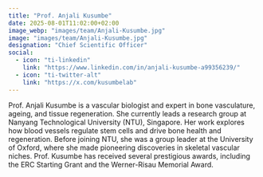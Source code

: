 ```yaml
---
title: "Prof. Anjali Kusumbe"
date: 2025-08-01T11:02:00+02:00
image_webp: "images/team/Anjali-Kusumbe.jpg"
image: "images/team/Anjali-Kusumbe.jpg"
designation: "Chief Scientific Officer"
social:
  - icon: "ti-linkedin"
    link: "https://www.linkedin.com/in/anjali-kusumbe-a99356239/"
  - icon: "ti-twitter-alt"
    link: "https://x.com/kusumbelab"
---
```


Prof. Anjali Kusumbe is a vascular biologist and expert in bone vasculature, ageing, and tissue regeneration. She currently leads a research group at Nanyang Technological University (NTU), Singapore. Her work explores how blood vessels regulate stem cells and drive bone health and regeneration. Before joining NTU, she was a group leader at the University of Oxford, where she made pioneering discoveries in skeletal vascular niches. Prof. Kusumbe has received several prestigious awards, including the ERC Starting Grant and the Werner-Risau Memorial Award.
